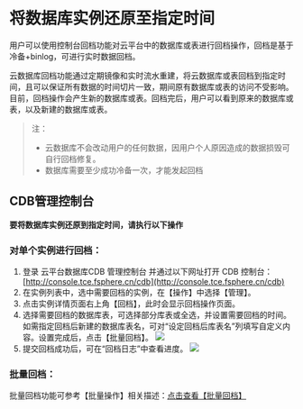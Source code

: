 # 将数据库实例还原至指定时间

用户可以使用控制台回档功能对云平台中的数据库或表进行回档操作，回档是基于冷备+binlog，可进行实时数据回档。

云数据库回档功能通过定期镜像和实时流水重建，将云数据库或表回档到指定时间，且可以保证所有数据的时间切片一致，期间原有数据库或表的访问不受影响。
目前，回档操作会产生新的数据库或表。回档完后，用户可以看到原来的数据库或表，以及新建的数据库或表。

>注：
>
>* 云数据库不会改动用户的任何数据，因用户个人原因造成的数据损毁可自行回档修复。
>* 数据库需要至少成功冷备一次，才能发起回档

## CDB管理控制台
**要将数据库实例还原到指定时间，请执行以下操作**

### 对单个实例进行回档：
1. 登录 云平台数据库CDB 管理控制台 并通过以下网址打开 CDB 控制台：[http://console.tce.fsphere.cn/cdb](http://console.tce.fsphere.cn/cdb)
2. 在实例列表中，选中需要回档的实例，在【操作】中选择【管理】。
3. 点击实例详情页面右上角【回档】，此时会显示回档操作页面。
4. 选择需要回档的数据库表，可选择部分库表或全选，并设置需要回档的时间。如需指定回档后新建的数据库表名，可对“设定回档后库表名”列填写自定义内容。设置完成后，点击【批量回档】。
![](http://imgcache.tcecqpoc.fsphere.cn/image/mc.qcloudimg.com/static/img/0337bf681fe69b9c05bf97040f8188a9/image.png)
5. 提交回档成功后，可在“回档日志”中查看进度。
![](http://imgcache.tcecqpoc.fsphere.cn/image/mc.qcloudimg.com/static/img/eae743ae57be74cc901b398ceea75665/image.png)

### 批量回档：
批量回档功能可参考【批量操作】相关描述：[点击查看【批量回档】](http://tcecqpoc.fsphere.cn/document/product/236/7262#2.E6.89.B9.E9.87.8F.E5.9B.9E.E6.A1.A3 "点击查看【批量回档】")